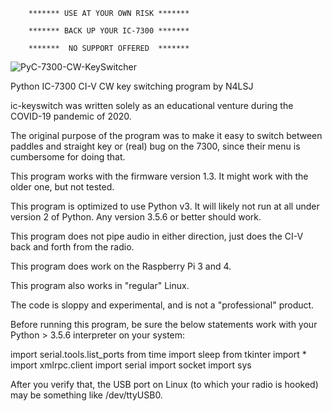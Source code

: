 
        ******* USE AT YOUR OWN RISK *******

        ******* BACK UP YOUR IC-7300 *******

        *******  NO SUPPORT OFFERED  *******

![PyC-7300-CW-KeySwitcher](https://user-images.githubusercontent.com/76819904/107884043-93f4c400-6ec0-11eb-955c-9ee395521dd5.png)

Python IC-7300 CI-V CW key switching program by N4LSJ

ic-keyswitch was written solely as an educational venture during the COVID-19
pandemic of 2020.

The original purpose of the program was to make it easy to switch between 
paddles and straight key or (real) bug on the 7300, since their menu is 
cumbersome for doing that.

This program works with the firmware version 1.3.  It might work with 
the older one, but not tested.

This program is optimized to use Python v3.  It will likely not run at all
under version 2 of Python.  Any version 3.5.6 or better should work.

This program does not pipe audio in either direction, just does the 
CI-V back and forth from the radio.

This program does work on the Raspberry Pi 3 and 4.

This program also works in "regular" Linux.

The code is sloppy and experimental, and is not a "professional" product.

Before running this program, be sure the below statements work with
your Python > 3.5.6 interpreter on your system:

import serial.tools.list_ports
from time import sleep
from tkinter import *
import xmlrpc.client
import serial
import socket
import sys

After you verify that, the USB port on Linux (to which your radio is hooked) 
may be something like /dev/ttyUSB0.


